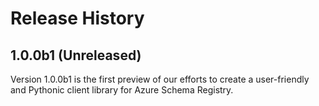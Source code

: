 # Release History

## 1.0.0b1 (Unreleased)

Version 1.0.0b1 is the first preview of our efforts to create a user-friendly and Pythonic client library for Azure Schema Registry. 